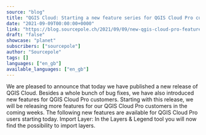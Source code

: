 ```yaml
---
source: "blog"
title: "QGIS Cloud: Starting a new feature series for QGIS Cloud Pro customers"
date: "2021-09-09T00:00:00+0000"
link: "https://blog.sourcepole.ch/2021/09/09/new-qgis-cloud-pro-features/"
draft: "false"
showcase: "planet"
subscribers: ["sourcepole"]
author: "Sourcepole"
tags: []
languages: ["en_gb"]
available_languages: ["en_gb"]
---
```


We are pleased to announce that today we have published a new release of QGIS Cloud. Besides a whole bunch of bug fixes, we have also introduced new features for QGIS Cloud Pro customers. Starting with this release, we will be releasing more features for our QGIS Cloud Pro customers in the coming weeks.
The following new features are available for QGIS Cloud Pro users starting today.
Import Layer: In the Layers &amp; Legend tool you will now find the possibility to import layers.
